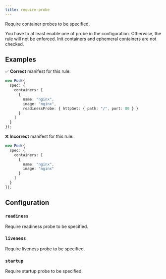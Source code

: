 ```yaml
---
title: require-probe
---
```


Require container probes to be specified.

You have to at least enable one of probe in the configuration. Otherwise, the rule will not be enforced. Init containers and ephemeral containers are not checked.

## Examples

✅ **Correct** manifest for this rule:

```ts
new Pod({
  spec: {
    containers: [
      {
        name: "nginx",
        image: "nginx",
        readinessProbe: { httpGet: { path: "/", port: 80 } }
      }
    ]
  }
});
```

❌ **Incorrect** manifest for this rule:

```ts
new Pod({
  spec: {
    containers: [
      {
        name: "nginx",
        image: "nginx"
      }
    ]
  }
});
```

## Configuration

### `readiness`

Require readiness probe to be specified.

### `liveness`

Require liveness probe to be specified.

### `startup`

Require startup probe to be specified.
